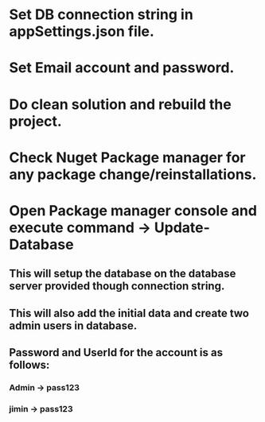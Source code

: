 # Set DB connection string in appSettings.json file.
# Set Email account and password.
# Do clean solution and rebuild the project.
# Check Nuget Package manager for any package change/reinstallations.

# Open Package manager console and execute command -> Update-Database
## This will setup the database on the database server provided though connection string.
## This will also add the initial data and create two admin users in database.
## Password and UserId for the account is as follows:
### Admin -> pass123
### jimin -> pass123
